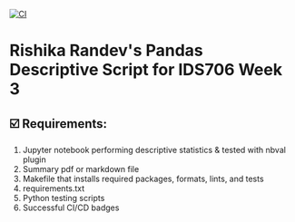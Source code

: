 [![CI](https://github.com/nogibjj/Rishika_Randev_MiniProject_1/actions/workflows/hello.yml/badge.svg)](https://github.com/nogibjj/Rishika_Randev_MiniProject_1/actions/workflows/hello.yml)

# Rishika Randev's Pandas Descriptive Script for IDS706 Week 3

## ☑️ Requirements:
1. Jupyter notebook performing descriptive statistics & tested with nbval plugin
2. Summary pdf or markdown file
3. Makefile that installs required packages, formats, lints, and tests
4. requirements.txt
5. Python testing scripts
6. Successful CI/CD badges

